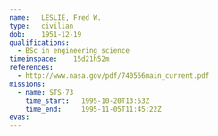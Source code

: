```yaml
---
name:	LESLIE, Fred W.
type:	civilian
dob:	1951-12-19
qualifications:
  - BSc in engineering science
timeinspace:	15d21h52m
references:
  - http://www.nasa.gov/pdf/740566main_current.pdf
missions:
  - name: STS-73
    time_start:   1995-10-20T13:53Z
    time_end:     1995-11-05T11:45:22Z
evas:
---
```

